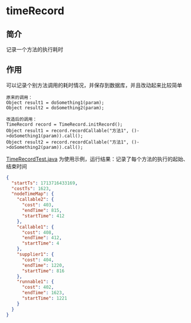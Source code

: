 timeRecord
==========

## 简介

记录一个方法的执行耗时

## 作用

可以记录个别方法调用的耗时情况，并保存到数据库，并且改动起来比较简单

```
原来的调用：
Object result1 = doSomething1(param);
Object result2 = doSomething2(param);

改造后的调用：
TimeRecord record = TimeRecord.initRecord();
Object result1 = record.recordCallable("方法1", ()->doSomething1(param)).call();
Object result2 = record.recordCallable("方法1", ()->doSomething2(param)).call();
```

[TimeRecordTest.java](TimeRecordTest.java) 为使用示例，运行结果：记录了每个方法的执行的起始、结束时间

```json
{
  "startTs": 1713716433169,
  "costTs": 1623,
  "nodeTimeMap": {
    "callable2": {
      "cost": 403,
      "endTime": 815,
      "startTime": 412
    },
    "callable1": {
      "cost": 408,
      "endTime": 412,
      "startTime": 4
    },
    "supplier1": {
      "cost": 404,
      "endTime": 1220,
      "startTime": 816
    },
    "runnable1": {
      "cost": 402,
      "endTime": 1623,
      "startTime": 1221
    }
  }
}
```
